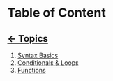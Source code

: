 # Table of Content

## [&larr; Topics](../../topics.md)

1. [Syntax Basics](1-Syntax_Basics/index.md)
2. [Conditionals & Loops](2-Conditionals_&_Loops/index.md)
3. [Functions](3-Functions/index.md)


